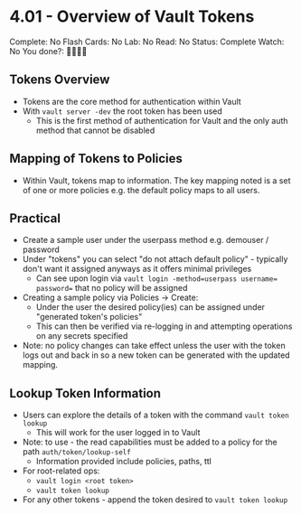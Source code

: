 # 4.01 - Overview of Vault Tokens

Complete: No
Flash Cards: No
Lab: No
Read: No
Status: Complete
Watch: No
You done?: 🌚🌚🌚🌚

## Tokens Overview

- Tokens are the core method for authentication within Vault
- With `vault server -dev` the root token has been used
  - This is the first method of authentication for Vault and the only auth method that cannot be disabled

## Mapping of Tokens to Policies

- Within Vault, tokens map to information. The key mapping noted is a set of one or more policies e.g. the default policy maps to all users.

## Practical

- Create a sample user under the userpass method e.g. demouser / password
- Under "tokens" you can select "do not attach default policy" - typically don't want it assigned anyways as it offers minimal privileges
  - Can see upon login via `vault login -method=userpass username= password=` that no policy will be assigned
- Creating a sample policy via Policies → Create:
  - Under the user the desired policy(ies) can be assigned under "generated token's policies"
  - This can then be verified via re-logging in and attempting operations on any secrets specified
- Note: no policy changes can take effect unless the user with the token logs out and back in so a new token can be generated with the updated mapping.

## Lookup Token Information

- Users can explore the details of a token with the command `vault token lookup`
  - This will work for the user logged in to Vault
- Note: to use - the read capabilities must be added to a policy for the path `auth/token/lookup-self`
  - Information provided include policies, paths, ttl
- For root-related ops:
  - `vault login <root token>`
  - `vault token lookup`
- For any other tokens - append the token desired to `vault token lookup`
